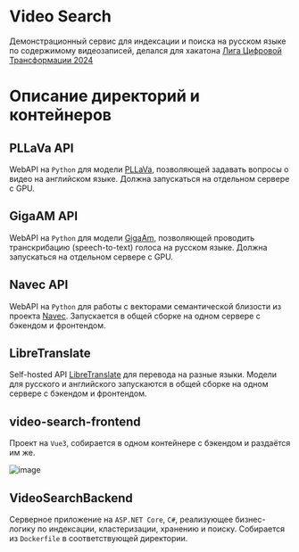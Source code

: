 # Video Search
Демонстрационный сервис для индексации и поиска на русском языке по содержимому видеозаписей, делался для хакатона [Лига Цифровой Трансформации 2024](https://i.moscow/lct)

# Описание директорий и контейнеров
## PLLaVa API
WebAPI на `Python` для модели [PLLaVa](https://pllava.github.io/), позволяющей задавать вопросы о видео на английском языке. Должна запускаться на отдельном сервере с GPU.

## GigaAM API
WebAPI на `Python` для модели [GigaAm](https://github.com/salute-developers/GigaAM), позволяющей проводить транскрибацию (speech-to-text) голоса на русском языке. Должна запускаться на отдельном сервере с GPU.

## Navec API
WebAPI на `Python` для работы с векторами семантической близости из проекта [Navec](https://github.com/natasha/navec). Запускается в общей сборке на одном сервере с бэкендом и фронтендом.

## LibreTranslate
Self-hosted API [LibreTranslate](https://github.com/LibreTranslate/LibreTranslate) для перевода на разные языки. Модели для русского и английского запускаются в общей сборке на одном сервере с бэкендом и фронтендом.

## video-search-frontend
Проект на `Vue3`, собирается в одном контейнере с бэкендом и раздаётся им же.

![image](https://github.com/DenisNP/VideoSearch/assets/720975/bee27abf-fd3c-4e04-abd7-62df28ea6b30)

## VideoSearchBackend
Серверное приложение на `ASP.NET Core`, `C#`, реализующее бизнес-логику по индексации, кластеризации, хранению и поиску. Собирается из `Dockerfile` в соответствующей директории.
